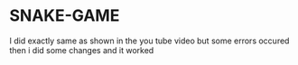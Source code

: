 # SNAKE-GAME
I did exactly same as shown in the you tube video but some errors occured then i did some changes and it worked
